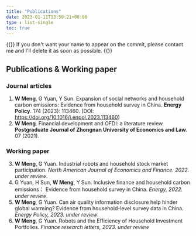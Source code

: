```yaml
---
title: "Publications"
date: 2023-01-11T13:50:21+08:00
type : list-single
toc: true
---
```

{{<block class="note">}}
If you don't want your name to appear on the commit, please contact me and I'll delete it as soon as possible.
{{<end>}}

## Publications & Working paper
### Journal articles
1. **W Meng**, G Yuan, Y Sun. Expansion of social networks and household carbon emissions: Evidence from household survey in China. **Energy Policy**. 174 (2023): 113460. (DOI: https://doi.org/10.1016/j.enpol.2023.113460)
2. **W Meng**. Financial development and OFDI: a literature review. **Postgraduate Journal of Zhongnan University of Economics and Law**. 07 (2021). 
### Working paper
3. **W Meng**, G Yuan. Industrial robots and household stock market participation. *North American Journal of Economics and Finance. 2022. under review*. 
4. G Yuan, H Sun, **W Meng**, Y Sun. Inclusive finance and household carbon emissions：
Evidence from household survey in China. *Energy, 2022. under review*.
5. **W Meng**, G Yuan. Can air quality information disclosure help hinder global warming?
Evidence from household-level survey data in China. *Energy Policy, 2023. under review*.
6. **W Meng**, G Yuan. Robots and the Efficiency of Household Investment Portfolios. *Finance research letters, 2023. under review*

